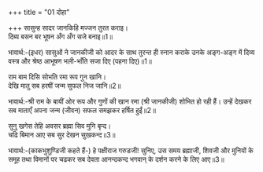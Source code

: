 +++
title = "01 दोहा"

+++
सासुन्ह सादर जानकिहि मज्जन तुरत कराइ।  
दिब्य बसन बर भूषन अँग अँग सजे बनाइ॥1॥  

भावार्थ:-(इधर) सासुओं ने जानकीजी को आदर के साथ तुरन्त ही स्नान कराके उनके अङ्ग-अङ्ग में दिव्य वस्त्र और श्रेष्ठ आभूषण भली-भाँति सजा दिए (पहना दिए)॥1॥  

राम बाम दिसि सोभति रमा रूप गुन खानि।  
देखि मातु सब हरषीं जन्म सुफल निज जानि॥2॥  

भावार्थ:-श्री राम के बायीं ओर रूप और गुणों की खान रमा (श्री जानकीजी) शोभित हो रही हैं। उन्हें देखकर सब माताएँ अपना जन्म (जीवन) सफल समझकर हर्षित हुईं॥2॥  

सुनु खगेस तेहि अवसर ब्रह्मा सिव मुनि बृन्द।  
चढि बिमान आए सब सुर देखन सुखकन्द॥3॥  

भावार्थ:-(काकभुशुण्डिजी कहते हैं-) हे पक्षीराज गरुडजी! सुनिए, उस समय ब्रह्माजी, शिवजी और मुनियों के समूह तथा विमानों पर चढकर सब देवता आनन्दकन्द भगवान्‌ के दर्शन करने के लिए आए॥3॥  



